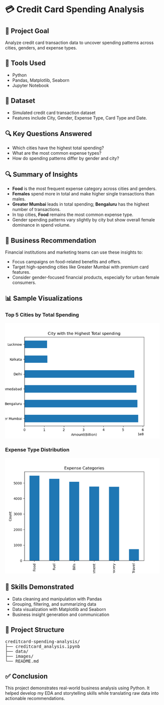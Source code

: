 # 💳 Credit Card Spending Analysis

## 📌 Project Goal
Analyze credit card transaction data to uncover spending patterns across cities, genders, and expense types.

## 🧰 Tools Used
- Python
- Pandas, Matplotlib, Seaborn
- Jupyter Notebook

## 📂 Dataset
- Simulated credit card transaction dataset
- Features include City, Gender, Expense Type, Card Type and Date.

## 🔍 Key Questions Answered
- Which cities have the highest total spending?
- What are the most common expense types?
- How do spending patterns differ by gender and city?

## 🔍 Summary of Insights
- **Food** is the most frequent expense category across cities and genders.
- **Females** spend more in total and make higher single transactions than males.
- **Greater Mumbai** leads in total spending; **Bengaluru** has the highest number of transactions.
- In top cities, **Food** remains the most common expense type.
- Gender spending patterns vary slightly by city but show overall female dominance in spend volume.

## 📌 Business Recommendation
Financial institutions and marketing teams can use these insights to:
- Focus campaigns on food-related benefits and offers.
- Target high-spending cities like Greater Mumbai with premium card features.
- Consider gender-focused financial products, especially for urban female consumers.

## 📊 Sample Visualizations

### Top 5 Cities by Total Spending
![Top Cities](images/top_cities.png)

### Expense Type Distribution
![Expense Types](images/expense_types.png)

## 🧠 Skills Demonstrated
- Data cleaning and manipulation with Pandas
- Grouping, filtering, and summarizing data
- Data visualization with Matplotlib and Seaborn
- Business insight generation and communication

## 📁 Project Structure
<pre>
creditcard-spending-analysis/
├── creditcard_analysis.ipynb
├── data/
├── images/
└── README.md
</pre>
  
## ✅ Conclusion
This project demonstrates real-world business analysis using Python. It helped develop my EDA and storytelling skills while translating raw data into actionable recommendations.


